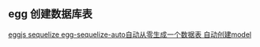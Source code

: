 ## egg 创建数据库表  
[eggjs sequelize egg-sequelize-auto自动从零生成一个数据表 自动创建model](https://blog.csdn.net/qq_30071431/article/details/143060896?spm=1001.2014.3001.5502)